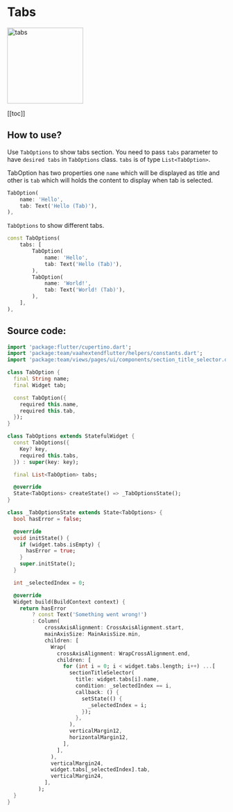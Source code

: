 # Tabs

<img height=175 :src="$withBase('/images/flutter/atom-widgets/tabs.gif')" alt="tabs">

[[toc]]

## How to use?

Use `TabOptions` to show tabs section. You need to pass `tabs` parameter to have `desired tabs` in `TabOptions` class. `tabs` is of type `List<TabOption>`.

TabOption has two properties one `name` which will be displayed as title and other is `tab` which will holds the content to display when tab is selected.

```dart
TabOption(
    name: 'Hello',
    tab: Text('Hello (Tab)'),
),
```

`TabOptions` to show different tabs.
```dart
const TabOptions(
    tabs: [
        TabOption(
            name: 'Hello',
            tab: Text('Hello (Tab)'),
        ),
        TabOption(
            name: 'World!',
            tab: Text('World! (Tab)'),
        ),
    ],
),
```

## Source code:

```dart
import 'package:flutter/cupertino.dart';
import 'package:team/vaahextendflutter/helpers/constants.dart';
import 'package:team/views/pages/ui/components/section_title_selector.dart';

class TabOption {
  final String name;
  final Widget tab;

  const TabOption({
    required this.name,
    required this.tab,
  });
}

class TabOptions extends StatefulWidget {
  const TabOptions({
    Key? key,
    required this.tabs,
  }) : super(key: key);

  final List<TabOption> tabs;

  @override
  State<TabOptions> createState() => _TabOptionsState();
}

class _TabOptionsState extends State<TabOptions> {
  bool hasError = false;

  @override
  void initState() {
    if (widget.tabs.isEmpty) {
      hasError = true;
    }
    super.initState();
  }

  int _selectedIndex = 0;

  @override
  Widget build(BuildContext context) {
    return hasError
        ? const Text('Something went wrong!')
        : Column(
            crossAxisAlignment: CrossAxisAlignment.start,
            mainAxisSize: MainAxisSize.min,
            children: [
              Wrap(
                crossAxisAlignment: WrapCrossAlignment.end,
                children: [
                  for (int i = 0; i < widget.tabs.length; i++) ...[
                    sectionTitleSelector(
                      title: widget.tabs[i].name,
                      condition: _selectedIndex == i,
                      callback: () {
                        setState(() {
                          _selectedIndex = i;
                        });
                      },
                    ),
                    verticalMargin12,
                    horizontalMargin12,
                  ],
                ],
              ),
              verticalMargin24,
              widget.tabs[_selectedIndex].tab,
              verticalMargin24,
            ],
          );
  }
}
```